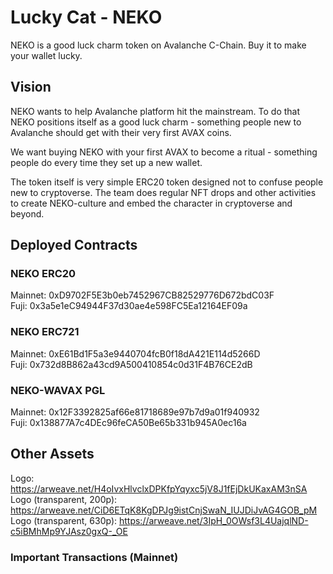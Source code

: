 # Lucky Cat - NEKO
NEKO is a good luck charm token on Avalanche C-Chain. Buy it to make your wallet lucky.

## Vision
NEKO wants to help Avalanche platform hit the mainstream. To do that NEKO positions itself as a good luck charm - something people new to Avalanche should get with their very first AVAX coins. 

We want buying NEKO with your first AVAX to become a ritual - something people do every time they set up a new wallet.

The token itself is very simple ERC20 token designed not to confuse people new to cryptoverse. The team does regular NFT drops and other activities to create NEKO-culture and embed the character in cryptoverse and beyond.

## Deployed Contracts

### NEKO ERC20
Mainnet: 0xD9702F5E3b0eb7452967CB82529776D672bdC03F  
Fuji: 0x3a5e1eC94944F37d30ae4e598FC5Ea12164EF09a  

### NEKO ERC721
Mainnet: 0xE61Bd1F5a3e9440704fcB0f18dA421E114d5266D  
Fuji: 0x732d8B862a43cd9A500410854c0d31F4B76CE2dB  

### NEKO-WAVAX PGL
Mainnet: 0x12F3392825af66e81718689e97b7d9a01f940932  
Fuji: 0x138877A7c4DEc96feCA50Be65b331b945A0ec16a  

## Other Assets
Logo: https://arweave.net/H4oIvxHlvclxDPKfpYqyxc5jV8J1fEjDkUKaxAM3nSA  
Logo (transparent, 200p): https://arweave.net/CiD6ETqK8KgDPJg9istCnjSwaN_IUJDiJvAG4GOB_pM  
Logo (transparent, 630p): https://arweave.net/3IpH_0OWsf3L4UajqlND-c5iBMhMp9YJAsz0gxQ-_OE

### Important Transactions (Mainnet)

